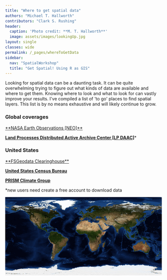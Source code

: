 ```yaml
---
title: "Where to get spatial data"
authors: "Michael T. Hallworth"
contributors: "Clark S. Rushing"
header:
  caption: 'Photo credit: **M. T. Hallworth**'
  image: assets/images/lookingUp.jpg
layout: single
classes: wide
permalink: /_pages/whereToGetData
sidebar:
  nav: "SpatialWorkshop"
  title: "Get Spatial! Using R as GIS"
---
```


Looking for spatial data can be a daunting task. It can be quite overwhelming trying to figure out what kinds of data are available and where to get them. Knowing where to look and what to look for can vastly improve your results. I've compiled a list of 'to go' places to find spatial layers. This list is by no means exhaustive and will likely continue to grow. 

<h3>Global coverages</h3>
<a href="https://neo.sci.gsfc.nasa.gov/" target="_blank">**NASA Earth Observations [NEO]**</a>

<a href="https://lpdaac.usgs.gov/data_access/data_pool" target="_blank">**Land Processes Distributed Active Archive Center [LP DAAC]**</a>*

<h3>United States</h3>
<a href="https://data.fs.usda.gov/geodata/edw/datasets.php" target="_blank">**FSGeodata Clearinghouse**</a>

<a href="https://www.census.gov/geo/maps-data/data/tiger.html" target="_blank">**United States Census Bureau**</a>

<a href="http://prism.oregonstate.edu/" target = "_blank"> **PRISM Climate Group**</a>

*new users need create a free account to download data 

![plot of chunk unnamed-chunk-1](/figure/pages/whereToGetData/unnamed-chunk-1-1.png)
